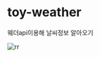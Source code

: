 # toy-weather
웨더api이용해 날씨정보 알아오기

![rr](https://user-images.githubusercontent.com/59993079/122443850-ee22a480-cfda-11eb-8c7c-7f6047cdfbfe.png)
